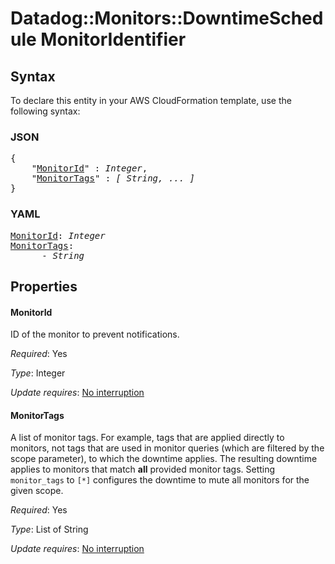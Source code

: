 # Datadog::Monitors::DowntimeSchedule MonitorIdentifier

## Syntax

To declare this entity in your AWS CloudFormation template, use the following syntax:

### JSON

<pre>
{
    "<a href="#monitorid" title="MonitorId">MonitorId</a>" : <i>Integer</i>,
    "<a href="#monitortags" title="MonitorTags">MonitorTags</a>" : <i>[ String, ... ]</i>
}
</pre>

### YAML

<pre>
<a href="#monitorid" title="MonitorId">MonitorId</a>: <i>Integer</i>
<a href="#monitortags" title="MonitorTags">MonitorTags</a>: <i>
      - String</i>
</pre>

## Properties

#### MonitorId

ID of the monitor to prevent notifications.

_Required_: Yes

_Type_: Integer

_Update requires_: [No interruption](https://docs.aws.amazon.com/AWSCloudFormation/latest/UserGuide/using-cfn-updating-stacks-update-behaviors.html#update-no-interrupt)

#### MonitorTags

A list of monitor tags. For example, tags that are applied directly to monitors, not tags that are used in monitor queries (which are filtered by the scope parameter), to which the downtime applies. The resulting downtime applies to monitors that match **all** provided monitor tags. Setting `monitor_tags` to `[*]` configures the downtime to mute all monitors for the given scope.

_Required_: Yes

_Type_: List of String

_Update requires_: [No interruption](https://docs.aws.amazon.com/AWSCloudFormation/latest/UserGuide/using-cfn-updating-stacks-update-behaviors.html#update-no-interrupt)

